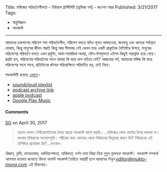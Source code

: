 Title: মস্তিষ্কের পরিবর্তনশীলতা - নিউরাল প্লাস্টিসিটি (ভূমিকা পর্ব) - জওশন আরা
Published: 3/21/2017
Tags:
  - স্নায়ুবিজ্ঞান
  - পডকাস্ট
---

আমাদের চারপাশের পরিবেশ সদা পরিবর্তনশীল, পরিবেশ বলতে যদিও মূলত আবহাওয়া, জলবায়ু এবং খাদ্যের পর্যাপ্ততা বোঝায়, কিন্তু মানুষের জীবন পদ্ধতি কিন্তু আর সীমাবদ্ধ নেই কেবল মাত্র একটি প্রাকৃতিক বৈশিষ্ট্যের উপরে, মানুষের পরিবেশের পরিবর্তন বলতে এখন প্রযুক্তি, আর্থ-সামাজিক অবস্থা, যৌন-উপযুক্ততা এইসব কিছুই অন্তর্ভুক্ত হয়ে গেছে। প্রশ্নটা হল, পরিবেশের পরিবর্তনের সাথে আমরা কি করে খাপ খাইয়ে নেই? আজকের পর্ব, আমাদের মস্তিষ্ক কি করে পরিবেশের সাথে সাথে, প্রতিদিনের ঘটনার পরিপ্রেক্ষিতে পরিবর্তিত হয়, তাই নিয়ে।

পডকাস্টটি রয়েছে [এখানে](https://drive.google.com/open?id=1hO6Kvtd8UwovYTFBkd70F0dHLdVS6xUm)।

- [soundcloud playlist](https://soundcloud.com/mukto-mona)
- [podcast archive link](http://web.archive.org/web/20191023151006/http://podcast.mukto-mona.com)
- [apple podcast](https://podcasts.apple.com/us/podcast/id1212085883)
- [Google Play Music](https://play.google.com/music/listen#/ps/Izc4javhi5igs66olhdfex42cxa)

#### Comments
[SG](https://disqus.com/by/disqus_jUx3C6VjYY) on April 30, 2017
> ভালো লাগল।নিউরোসাইন্সের উপর আরো পডকাস্ট আশা করছি।...মস্তিষ্কের কোষ মোটের উপর বদলায় না। বদলায় নিউরনের সংযোগগুলি। শরীরের অন্য কোষের থেকে নিউরনের ভিন্নতার কারণ কি? নিউরনের এই বৈশিষ্ট্যর প্রয়োজন কি?...ধন্যবাদ।

_বিজ্ঞান, যুক্তি, মানবতাবাদ, ধর্মনিরপেক্ষতা, নাস্তিকতা, দর্শন নানা বিষয় নিয়ে শুনুন মুক্তমনা পডকাস্ট। পডকাস্ট সম্পর্কে আপনার মতামত জানাতে কিংবা আপনি পডকাস্ট তৈরিতে আগ্রহী হলে আমাদের লিখুন editor@mukto-mona.com এই ঠিকানায়।_